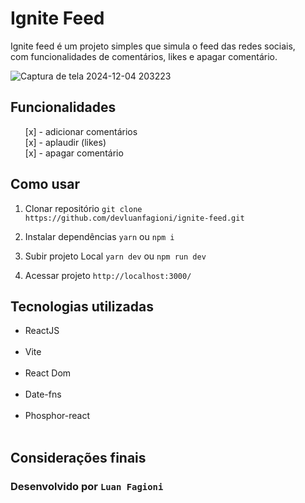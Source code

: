 # Ignite Feed

Ignite feed é um projeto simples que simula o feed das redes sociais,<br> com funcionalidades de comentários, likes e apagar comentário.

![Captura de tela 2024-12-04 203223](https://github.com/user-attachments/assets/7056c741-9b30-4347-b7bd-7684b1f38ebf)

## Funcionalidades

<ul>
  [x] - adicionar comentários<br>
  [x] - aplaudir (likes)<br>
  [x] - apagar comentário<br>
</ul>

## Como usar

1. Clonar repositório
``git clone https://github.com/devluanfagioni/ignite-feed.git ``

2. Instalar dependências
``yarn`` ou ``npm i``

3. Subir projeto Local
``yarn dev`` ou ``npm run dev``

4. Acessar projeto
``http://localhost:3000/``

## Tecnologias utilizadas

<ul>
  <li>ReactJS</li><br>
  <li>Vite</li><br>
  <li>React Dom</li><br>
  <li>Date-fns</li><br>
  <li>Phosphor-react</li><br>
</ul>

## Considerações finais

### Desenvolvido por ``Luan Fagioni``

